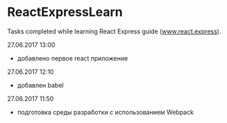 # ReactExpressLearn
Tasks completed while learning React Express guide (www.react.express).

27.06.2017 13:00
 - добавлено первое react приложение

27.06.2017 12:10
 - добавлен babel

27.06.2017 11:50
 - подготовка среды разработки с использованием Webpack
